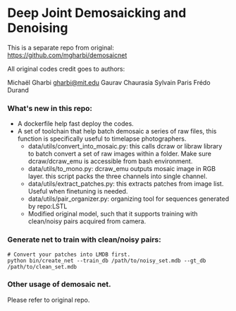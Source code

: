 # Deep Joint Demosaicking and Denoising

This is a separate repo from original: https://github.com/mgharbi/demosaicnet

All original codes credit goes to authors:

Michaël Gharbi <gharbi@mit.edu>
Gaurav Chaurasia
Sylvain Paris
Frédo Durand

### What's new in this repo:

- A dockerfile help fast deploy the codes.
- A set of toolchain that help batch demosaic a series of raw files, this function is specifically useful to timelapse photographers.
  - data/utils/convert_into_mosaic.py: this calls dcraw or libraw library to batch convert a set of raw images within a folder. Make sure dcraw/dcraw_emu is accessible from bash environment.
  - data/utils/to_mono.py: dcraw_emu outputs mosaic image in RGB layer. this script packs the three channels into single channel.
  - data/utils/extract_patches.py: this extracts patches from image list. Useful when finetuning is needed.
  - data/utils/pair_organizer.py: organizing tool for sequences generated by repo:LSTL
  - Modified original model, such that it supports training with clean/noisy pairs acquired from camera.

### Generate net to train with clean/noisy pairs:
```shell
# Convert your patches into LMDB first.
python bin/create_net --train_db /path/to/noisy_set.mdb --gt_db /path/to/clean_set.mdb
```

### Other usage of demosaic net.
Please refer to original repo.
